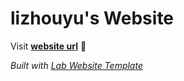 
# lizhouyu's Website

Visit **[website url](#)** 🚀

_Built with [Lab Website Template](https://greene-lab.gitbook.io/lab-website-template-docs)_

